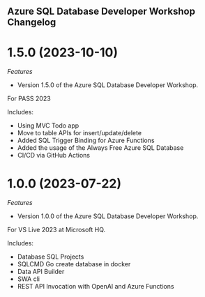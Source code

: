 ## Azure SQL Database Developer Workshop Changelog

<a name="1.5.0"></a>
# 1.5.0 (2023-10-10)

*Features*

* Version 1.5.0 of the Azure SQL Database Developer Workshop.

For PASS 2023

Includes:

* Using MVC Todo app
* Move to table APIs for insert/update/delete
* Added SQL Trigger Binding for Azure Functions
* Added the usage of the Always Free Azure SQL Database
* CI/CD via GitHub Actions


<a name="1.0.0"></a>
# 1.0.0 (2023-07-22)

*Features*

* Version 1.0.0 of the Azure SQL Database Developer Workshop.

For VS Live 2023 at Microsoft HQ.

Includes:

* Database SQL Projects
* SQLCMD Go create database in docker
* Data API Builder
* SWA cli
* REST API Invocation with OpenAI and Azure Functions
